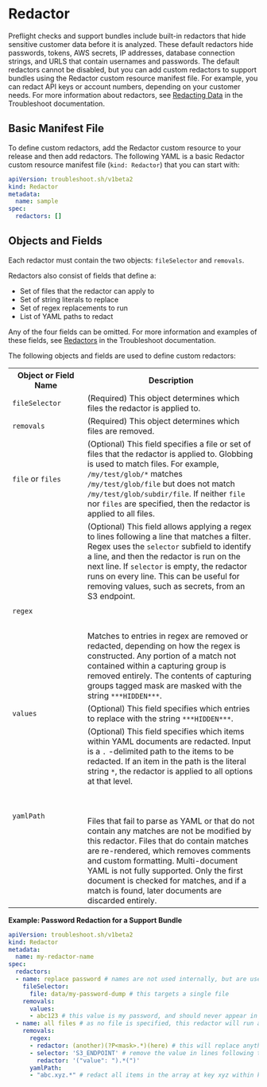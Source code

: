# Redactor

Preflight checks and support bundles include built-in redactors that hide sensitive customer data before it is analyzed. These default redactors hide passwords, tokens, AWS secrets, IP addresses, database connection strings, and URLS that contain usernames and passwords. The default redactors cannot be disabled, but you can add custom redactors to support bundles using the Redactor custom resource manifest file. For example, you can redact API keys or account numbers, depending on your customer needs. For more information about redactors, see [Redacting Data](https://troubleshoot.sh/docs/redact/) in the Troubleshoot documentation.

## Basic Manifest File

To define custom redactors, add the Redactor custom resource to your release and then add redactors. The following YAML is a basic Redactor custom resource manifest file (`kind: Redactor`) that you can start with:

```yaml
apiVersion: troubleshoot.sh/v1beta2
kind: Redactor
metadata:
  name: sample
spec:
  redactors: []
```

## Objects and Fields

Each redactor must contain the two objects: `fileSelector` and `removals`.

Redactors also consist of fields that define a:

- Set of files that the redactor can apply to
- Set of string literals to replace
- Set of regex replacements to run
- List of YAML paths to redact

Any of the four fields can be omitted. For more information and examples of these fields, see [Redactors](https://troubleshoot.sh/docs/redact/redactors/) in the Troubleshoot documentation.

The following objects and fields are used to define custom redactors:

<table>
  <tr>
    <th width="30%">Object or Field Name</th>
    <th width="70%">Description</th>
  </tr>
  <tr>
    <td><code>fileSelector</code></td>
    <td>(Required) This object determines which files the redactor is applied to.</td>
  </tr>
  <tr>
    <td><code>removals</code></td>
    <td>(Required) This object determines which files are removed.</td>
  </tr>
  <tr>
    <td><code>file</code> or <code>files</code></td>
    <td>(Optional) This field specifies a file or set of files that the redactor is applied to. Globbing is used to match files. For example, <code>/my/test/glob/*</code> matches <code>/my/test/glob/file</code> but does not match <code>/my/test/glob/subdir/file</code>. If neither <code>file</code> nor <code>files</code> are specified, then the redactor is applied to all files.</td>
  </tr>
  <tr>
    <td><code>regex</code></td>
    <td>(Optional) This field allows applying a regex to lines following a line that matches a filter. Regex uses the <code>selector</code> subfield to identify a line, and then the redactor is run on the next line. If <code>selector</code> is empty, the redactor runs on every line. This can be useful for removing values, such as secrets, from an S3 endpoint. <br></br><br></br>Matches to entries in regex are removed or redacted, depending on how the regex is constructed. Any portion of a match not contained within a capturing group is removed entirely. The contents of capturing groups tagged mask are masked with the string <code>***HIDDEN***</code>.</td>
  </tr>
  <tr>
    <td><code>values</code></td>
    <td>(Optional) This field specifies which entries to replace with the string <code>***HIDDEN***</code>.</td>
  </tr>
  <tr>
    <td><code>yamlPath</code></td>
    <td>(Optional) This field specifies which items within YAML documents are redacted. Input is a <code>.</code> -delimited path to the items to be redacted. If an item in the path is the literal string <code>*</code>, the redactor is applied to all options at that level. <br></br><br></br>Files that fail to parse as YAML or that do not contain any matches are not be modified by this redactor. Files that do contain matches are re-rendered, which removes comments and custom formatting. Multi-document YAML is not fully supported. Only the first document is checked for matches, and if a match is found, later documents are discarded entirely.</td>
  </tr>
</table>

**Example: Password Redaction for a Support Bundle**

```yaml
apiVersion: troubleshoot.sh/v1beta2
kind: Redactor
metadata:
  name: my-redactor-name
spec:
  redactors:
  - name: replace password # names are not used internally, but are useful for recordkeeping
    fileSelector:
      file: data/my-password-dump # this targets a single file
    removals:
      values:
      - abc123 # this value is my password, and should never appear in a support bundle
  - name: all files # as no file is specified, this redactor will run against all files
    removals:
      regex:
      - redactor: (another)(?P<mask>.*)(here) # this will replace anything between the strings `another` and `here` with `***HIDDEN***`
      - selector: 'S3_ENDPOINT' # remove the value in lines following those that contain the string S3_ENDPOINT
        redactor: '("value": ").*(")'
      yamlPath:
      - "abc.xyz.*" # redact all items in the array at key xyz within key abc in yaml documents
```
